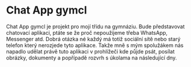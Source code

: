 # Chat App gymcl
Chat App gymcl je projekt pro mojí třídu na gymnáziu. Bude představovat chatovací aplikaci, ptáte se že proč nepoužijeme třeba WhatsApp, Messenger atd. Dobrá otázka né každý má totiž sociální sítě nebo starý telefon který nerozjede tyto aplikace. Takže mně s mým spolužákem nás napadlo udělat právě tuto aplikaci v prohlížeči kde půjde psát, posílat obrázky, dokumenty a popřípadě rozvrh s úkolama na následující dny.